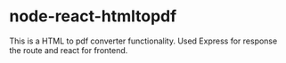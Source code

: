 # node-react-htmltopdf
This is a HTML to pdf converter functionality. Used Express for response the route and react for frontend.
